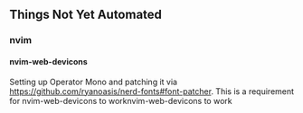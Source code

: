 ## Things Not Yet Automated

### nvim

#### nvim-web-devicons

Setting up Operator Mono and patching it via https://github.com/ryanoasis/nerd-fonts#font-patcher.
This is a requirement for nvim-web-devicons to worknvim-web-devicons to work
